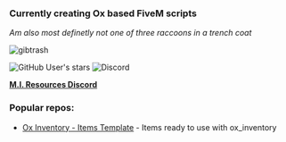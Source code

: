 ### Currently creating Ox based FiveM scripts
*Am also most definetly not one of three raccoons in a trench coat*




![gibtrash](https://github.com/MIAgimir/MIAgimir/assets/116332087/2dc46180-280c-4dd8-8705-2f5e4b75c7bb)

![GitHub User's stars](https://img.shields.io/github/stars/MIAgimir) 
![Discord](https://img.shields.io/discord/1122739697316278282?label=Number%20of%20Active%20Raccoons&color=A600FF)

**[M.I. Resources Discord](https://discord.gg/nr7rBC7UCd)**

### Popular repos:
* [Ox Inventory - Items Template](https://github.com/MIAgimir/Ox_Inventory-ItemsTemplate) - Items ready to use with ox_inventory
